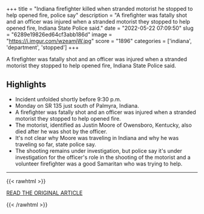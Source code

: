 +++
title = "Indiana firefighter killed when stranded motorist he stopped to help opened fire, police say"
description = "A firefighter was fatally shot and an officer was injured when a stranded motorist they stopped to help opened fire, Indiana State Police said."
date = "2022-05-22 07:09:50"
slug = "6289e19826ed64cf3abb186d"
image = "https://i.imgur.com/wzeamjW.jpg"
score = "1896"
categories = ['indiana', 'department', 'stopped']
+++

A firefighter was fatally shot and an officer was injured when a stranded motorist they stopped to help opened fire, Indiana State Police said.

## Highlights

- Incident unfolded shortly before 9:30 p.m.
- Monday on SR 135 just south of Palmyra, Indiana.
- A firefighter was fatally shot and an officer was injured when a stranded motorist they stopped to help opened fire.
- The motorist, identified as Justin Moore of Owensboro, Kentucky, also died after he was shot by the officer.
- It's not clear why Moore was traveling in Indiana and why he was traveling so far, state police say.
- The shooting remains under investigation, but police say it's under investigation for the officer's role in the shooting of the motorist and a volunteer firefighter was a good Samaritan who was trying to help.

---

{{< rawhtml >}}
  <p class="article-category">
    <a target="_blank" href="https://www.nbcnews.com/news/us-news/indiana-firefighter-killed-stranded-motorist-stopped-help-opened-fire-rcna29947">READ THE ORIGINAL ARTICLE</a>
  </p>
{{< /rawhtml >}}

